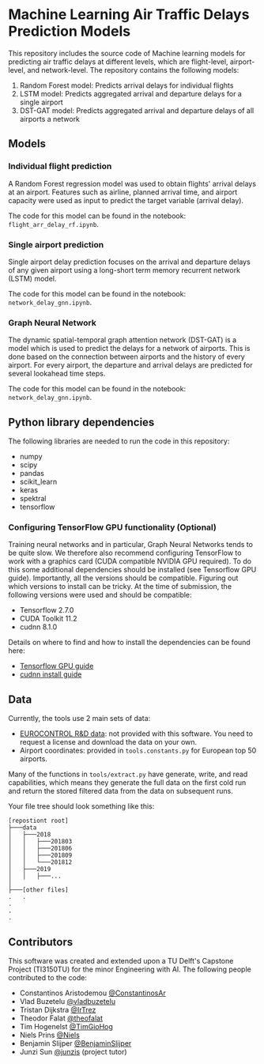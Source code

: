 # Machine Learning Air Traffic Delays Prediction Models

This repository includes the source code of Machine learning models for predicting air traffic delays at different levels, which are flight-level, airport-level, and network-level. The repository contains the following models:

1. Random Forest model: Predicts arrival delays for individual flights
2. LSTM model: Predicts aggregated arrival and departure delays for a single airport
3. DST-GAT model: Predicts aggregated arrival and departure delays of all airports a network


## Models

### Individual flight prediction
A Random Forest regression model was used to obtain flights' arrival delays at an airport. Features such as airline, planned arrival time, and airport capacity were used as input to predict the target variable (arrival delay).

The code for this model can be found in the notebook: `flight_arr_delay_rf.ipynb`.

### Single airport prediction

Single airport delay prediction focuses on the arrival and departure delays of any given airport using a long-short term memory recurrent network (LSTM) model.

The code for this model can be found in the notebook: `network_delay_gnn.ipynb`.

### Graph Neural Network

The dynamic spatial-temporal graph attention network (DST-GAT) is a model which is used to predict the delays for a network of airports. This is done based on the connection between airports and the history of every airport. For every airport, the departure and arrival delays are predicted for several lookahead time steps. 

The code for this model can be found in the notebook: `network_delay_gnn.ipynb`.

## Python library dependencies

The following libraries are needed to run the code in this repository:

- numpy
- scipy
- pandas
- scikit_learn
- keras
- spektral
- tensorflow

### Configuring TensorFlow GPU functionality (Optional)
Training neural networks and in particular, Graph Neural Networks tends to be quite slow. We therefore also recommend configuring TensorFlow to work with a graphics card (CUDA compatible NVIDIA GPU required). To do this some additional dependencies should be installed (see Tensorflow GPU guide). Importantly, all the versions should be compatible. Figuring out which versions to install can be tricky. At the time of submission, the following versions were used and should be compatible:

- Tensorflow 2.7.0
- CUDA Toolkit 11.2
- cudnn 8.1.0

Details on where to find and how to install the dependencies can be found here:

- [Tensorflow GPU guide](https://www.tensorflow.org/install/gpu)
- [cudnn install guide](https://docs.nvidia.com/deeplearning/cudnn/install-guide/index.html#install-windows)


## Data 
Currently, the tools use 2 main sets of data:
- [EUROCONTROL R&D data](https://www.eurocontrol.int/dashboard/rnd-data-archive): not provided with this software. You need to request a license and download the data on your own.
- Airport coordinates: provided in `tools.constants.py` for European top 50 airports.

Many of the functions in `tools/extract.py` have generate, write, and read capabilities, which means they generate the full data on the first cold run and return the stored filtered data from the data on subsequent runs.


Your file tree should look something like this:
```
[repostiont root]
├───data
│   ├───2018
│   │   ├───201803
│   │   ├───201806
│   │   ├───201809
│   │   └───201812
│   ├───2019
│   │   ├───...
│
├───[other files]
.   .
.
.
.
```


## Contributors

This software was created and extended upon a TU Delft's Capstone Project (TI3150TU) for the minor Engineering with AI. The following people contributed to the code:

* Constantinos Aristodemou [@ConstantinosAr](https://github.com/ConstantinosAr)
* Vlad Buzetelu [@vladbuzetelu](https://github.com/vladbuzetelu)
* Tristan Dijkstra [@IrTrez](https://github.com/IrTrez)
* Theodor Falat [@theofalat](https://github.com/theofalat)
* Tim Hogenelst [@TimGioHog](https://github.com/TimGioHog)
* Niels Prins [@Niels](https://github.com/Niels-Prins) 
* Benjamin Slijper [@BenjaminSlijper](https://github.com/BenjaminSlijper)
* Junzi Sun [@junzis](https://github.com/junzis)  (project tutor)

